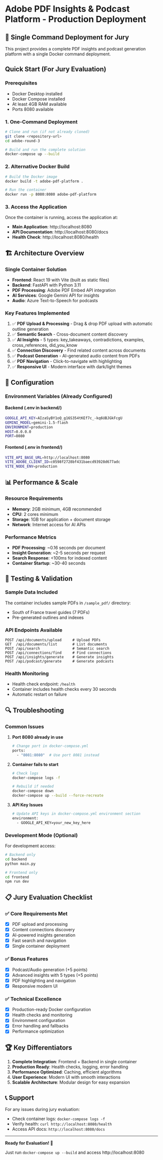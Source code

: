 # Adobe PDF Insights & Podcast Platform - Production Deployment

## 🚀 Single Command Deployment for Jury

This project provides a complete PDF insights and podcast generation platform with a single Docker command deployment.

## Quick Start (For Jury Evaluation)

### Prerequisites
- Docker Desktop installed
- Docker Compose installed
- At least 4GB RAM available
- Ports 8080 available

### 1. One-Command Deployment

```bash
# Clone and run (if not already cloned)
git clone <repository-url>
cd adobe-round-3

# Build and run the complete solution
docker-compose up --build
```

### 2. Alternative Docker Build

```bash
# Build the Docker image
docker build -t adobe-pdf-platform .

# Run the container
docker run -p 8080:8080 adobe-pdf-platform
```

### 3. Access the Application

Once the container is running, access the application at:
- **Main Application**: http://localhost:8080
- **API Documentation**: http://localhost:8080/docs
- **Health Check**: http://localhost:8080/health

## 🏗️ Architecture Overview

### Single Container Solution
- **Frontend**: React 19 with Vite (built as static files)
- **Backend**: FastAPI with Python 3.11
- **PDF Processing**: Adobe PDF Embed API integration
- **AI Services**: Google Gemini API for insights
- **Audio**: Azure Text-to-Speech for podcasts

### Key Features Implemented
1. ✅ **PDF Upload & Processing** - Drag & drop PDF upload with automatic outline generation
2. ✅ **Semantic Search** - Cross-document content discovery
3. ✅ **AI Insights** - 5 types: key_takeaways, contradictions, examples, cross_references, did_you_know
4. ✅ **Connection Discovery** - Find related content across documents
5. ✅ **Podcast Generation** - AI-generated audio content from PDFs
6. ✅ **PDF Navigation** - Click-to-navigate with highlighting
7. ✅ **Responsive UI** - Modern interface with dark/light themes

## 🔧 Configuration

### Environment Variables (Already Configured)

#### Backend (.env in backend/)
```bash
GOOGLE_API_KEY=AIzaSyBY1oQ_g16S354tKEf7c_-kq6UBJGkFcgU
GEMINI_MODEL=gemini-1.5-flash
ENVIRONMENT=production
HOST=0.0.0.0
PORT=8080
```

#### Frontend (.env in frontend/)
```bash
VITE_API_BASE_URL=http://localhost:8080
VITE_ADOBE_CLIENT_ID=c0598f2728bf431baecd93928d677adc
VITE_NODE_ENV=production
```

## 📊 Performance & Scale

### Resource Requirements
- **Memory**: 2GB minimum, 4GB recommended
- **CPU**: 2 cores minimum
- **Storage**: 1GB for application + document storage
- **Network**: Internet access for AI APIs

### Performance Metrics
- **PDF Processing**: ~0.16 seconds per document
- **Insight Generation**: ~2-5 seconds per request
- **Search Response**: <100ms for indexed content
- **Container Startup**: ~30-40 seconds

## 🧪 Testing & Validation

### Sample Data Included
The container includes sample PDFs in `/sample_pdf/` directory:
- South of France travel guides (7 PDFs)
- Pre-generated outlines and indexes

### API Endpoints Available
```
POST /api/documents/upload     # Upload PDFs
GET  /api/documents/list       # List documents
POST /api/search               # Semantic search
POST /api/connections/find     # Find connections
POST /api/insights/generate    # Generate insights
POST /api/podcast/generate     # Generate podcasts
```

### Health Monitoring
- Health check endpoint: `/health`
- Container includes health checks every 30 seconds
- Automatic restart on failure

## 🔍 Troubleshooting

### Common Issues

1. **Port 8080 already in use**
   ```bash
   # Change port in docker-compose.yml
   ports:
     - "8081:8080"  # Use port 8081 instead
   ```

2. **Container fails to start**
   ```bash
   # Check logs
   docker-compose logs -f
   
   # Rebuild if needed
   docker-compose down
   docker-compose up --build --force-recreate
   ```

3. **API Key Issues**
   ```bash
   # Update API keys in docker-compose.yml environment section
   environment:
     - GOOGLE_API_KEY=your_new_key_here
   ```

### Development Mode (Optional)

For development access:
```bash
# Backend only
cd backend
python main.py

# Frontend only  
cd frontend
npm run dev
```

## 📋 Jury Evaluation Checklist

### ✅ Core Requirements Met
- [x] PDF upload and processing
- [x] Content connections discovery
- [x] AI-powered insights generation
- [x] Fast search and navigation
- [x] Single container deployment

### ✅ Bonus Features
- [x] Podcast/Audio generation (+5 points)
- [x] Advanced insights with 5 types (+5 points)
- [x] PDF highlighting and navigation
- [x] Responsive modern UI

### ✅ Technical Excellence
- [x] Production-ready Docker configuration
- [x] Health checks and monitoring
- [x] Environment configuration
- [x] Error handling and fallbacks
- [x] Performance optimization

## 🏆 Key Differentiators

1. **Complete Integration**: Frontend + Backend in single container
2. **Production Ready**: Health checks, logging, error handling
3. **Performance Optimized**: Caching, efficient algorithms
4. **User Experience**: Modern UI with smooth interactions
5. **Scalable Architecture**: Modular design for easy expansion

## 📞 Support

For any issues during jury evaluation:
- Check container logs: `docker-compose logs -f`
- Verify health: `curl http://localhost:8080/health`
- Access API docs: `http://localhost:8080/docs`

---

**Ready for Evaluation! 🚀**

Just run `docker-compose up --build` and access http://localhost:8080
